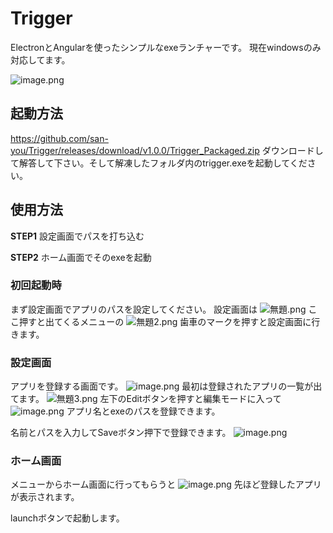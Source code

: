# Trigger
ElectronとAngularを使ったシンプルなexeランチャーです。
現在windowsのみ対応してます。

![image.png](https://qiita-image-store.s3.ap-northeast-1.amazonaws.com/0/403521/5e157770-f270-cfb2-362b-3cc0d9e94c05.png)

## 起動方法
https://github.com/san-you/Trigger/releases/download/v1.0.0/Trigger_Packaged.zip
ダウンロードして解答して下さい。そして解凍したフォルダ内のtrigger.exeを起動してください。

## 使用方法
**STEP1** 設定画面でパスを打ち込む

**STEP2** ホーム画面でそのexeを起動

### 初回起動時
まず設定画面でアプリのパスを設定してください。
設定画面は
![無題.png](https://qiita-image-store.s3.ap-northeast-1.amazonaws.com/0/403521/c817b571-f2b0-5d15-1eb8-d26e2f97e562.png)
ここ押すと出てくるメニューの
![無題2.png](https://qiita-image-store.s3.ap-northeast-1.amazonaws.com/0/403521/47e4c042-816d-9dcf-8af0-733efbac9e96.png)
歯車のマークを押すと設定画面に行きます。

### 設定画面
アプリを登録する画面です。
![image.png](https://qiita-image-store.s3.ap-northeast-1.amazonaws.com/0/403521/6265323e-5a9f-9854-4810-413ff3cf5a82.png)
最初は登録されたアプリの一覧が出てます。
![無題3.png](https://qiita-image-store.s3.ap-northeast-1.amazonaws.com/0/403521/661a05d0-e1c9-9fd9-ceae-79740632b19c.png)
左下のEditボタンを押すと編集モードに入って
![image.png](https://qiita-image-store.s3.ap-northeast-1.amazonaws.com/0/403521/7f3d05ec-40e4-37dc-c342-4419c69d4a42.png)
アプリ名とexeのパスを登録できます。

名前とパスを入力してSaveボタン押下で登録できます。
![image.png](https://qiita-image-store.s3.ap-northeast-1.amazonaws.com/0/403521/c9d33bee-d4ff-be67-514d-c28026278ec4.png)

### ホーム画面
メニューからホーム画面に行ってもらうと
![image.png](https://qiita-image-store.s3.ap-northeast-1.amazonaws.com/0/403521/5e157770-f270-cfb2-362b-3cc0d9e94c05.png)
先ほど登録したアプリが表示されます。

launchボタンで起動します。
